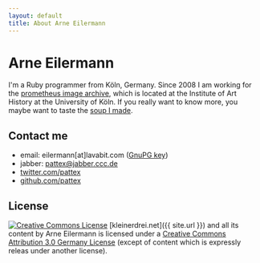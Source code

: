 ```yaml
---
layout: default
title: About Arne Eilermann
---
```

# Arne Eilermann

I'm a Ruby programmer from Köln, Germany. Since 2008 I am working for the
[prometheus image archive](http://prometheus-bildarchiv.de/), which is located
at the Institute of Art History at the University of Köln. If you really want to
know more, you maybe want to taste the [soup I made](http://pattex.soup.io/).

## Contact me

* email: eilermann\[at\]lavabit.com ([GnuPG key](http://pgp.mit.edu:11371/pks/lookup?op=vindex&search=0x397C6A2CC1ACAEE7))
* jabber: pattex@jabber.ccc.de
* [twitter.com/pattex](https://twitter.com/pattex/)
* [github.com/pattex](https://github.com/pattex)


## License

<a rel="license" href="http://creativecommons.org/licenses/by/3.0/de/"><img alt="Creative Commons License" style="border-width:0" src="http://i.creativecommons.org/l/by/3.0/de/88x31.png" /></a>
[kleinerdrei.net]({{ site.url }}) and all its content by Arne Eilermann
is licensed under a [Creative Commons Attribution 3.0 Germany License](http://creativecommons.org/licenses/by/3.0/de/) (except of content which is expressly releas under another license).
